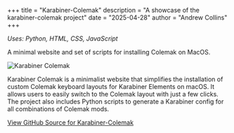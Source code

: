 +++
title = "Karabiner-Colemak"
description = "A showcase of the karabiner-colemak project"
date = "2025-04-28"
author = "Andrew Collins"
+++

*Uses: Python, HTML, CSS, JavaScript*

A minimal website and set of scripts for installing Colemak on MacOS.

![Karabiner Colemak](/images/karabiner-colemak.jpg)

Karabiner Colemak is a minimalist website that simplifies the installation of 
custom Colemak keyboard layouts for Karabiner Elements on macOS. It allows 
users to easily switch to the Colemak layout with just a few clicks. The
project also includes Python scripts to generate a Karabiner config
for all combinations of Colemak mods.

[View GitHub Source for Karabiner-Colemak](https://github.com/ProfXwing/karabiner-colemak)
